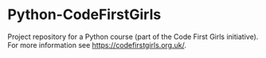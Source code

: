 # Python-CodeFirstGirls
Project repository for a Python course (part of the Code First Girls initiative).
For more information see https://codefirstgirls.org.uk/.
